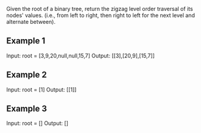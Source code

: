 Given the root of a binary tree, return the zigzag level order traversal of its nodes' values. (i.e., from left to right, then right to left for the next level and alternate between).

## Example 1
Input: root = [3,9,20,null,null,15,7]
Output: [[3],[20,9],[15,7]]

## Example 2
Input: root = [1]
Output: [[1]]

## Example 3
Input: root = []
Output: []